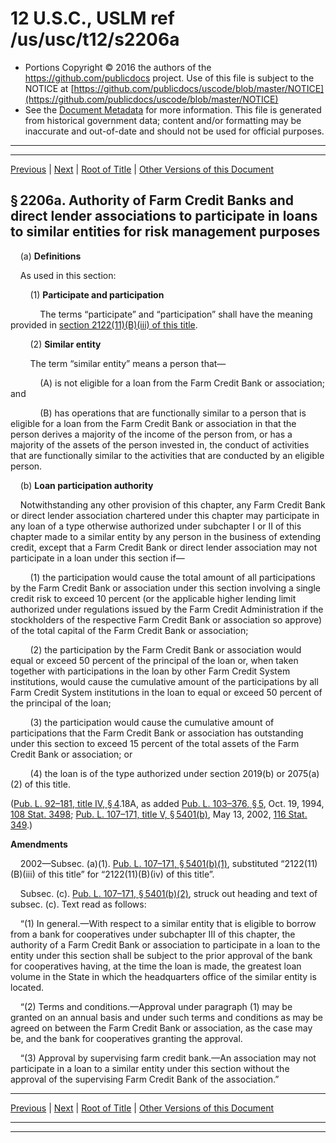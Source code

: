 ---
---

# 12 U.S.C., USLM ref /us/usc/t12/s2206a

* Portions Copyright © 2016 the authors of the https://github.com/publicdocs project.
  Use of this file is subject to the NOTICE at [https://github.com/publicdocs/uscode/blob/master/NOTICE](https://github.com/publicdocs/uscode/blob/master/NOTICE)
* See the [Document Metadata](././../../../../../..//README.md) for more information.
  This file is generated from historical government data; content and/or formatting may be inaccurate and out-of-date and should not be used for official purposes.

----------
----------

[Previous](./../../../../../..//us/usc/t12/ch23/schIV/ptD/m__us_usc_t12_s2206.md) | [Next](./../../../../../..//us/usc/t12/ch23/schIV/ptD/m__us_usc_t12_s2207.md) | [Root of Title](./../../../../../../) | [Other Versions of this Document](https://publicdocs.github.io/go/links?ns=uslm&ref=%2Fus%2Fusc%2Ft12%2Fs2206a)

## § 2206a. Authority of Farm Credit Banks and direct lender associations to participate in loans to similar entities for risk management purposes

    (a) __Definitions__ 

    As used in this section:

        (1) __Participate and participation__ 

            The terms “participate” and “participation” shall have the meaning provided in [section 2122(11)(B)(iii) of this title][/us/usc/t12/s2122/11/B/iii].

        (2) __Similar entity__ 

        The term “similar entity” means a person that—

            (A) is not eligible for a loan from the Farm Credit Bank or association; and

            (B) has operations that are functionally similar to a person that is eligible for a loan from the Farm Credit Bank or association in that the person derives a majority of the income of the person from, or has a majority of the assets of the person invested in, the conduct of activities that are functionally similar to the activities that are conducted by an eligible person.

    (b) __Loan participation authority__ 

    Notwithstanding any other provision of this chapter, any Farm Credit Bank or direct lender association chartered under this chapter may participate in any loan of a type otherwise authorized under subchapter I or II of this chapter made to a similar entity by any person in the business of extending credit, except that a Farm Credit Bank or direct lender association may not participate in a loan under this section if—

        (1) the participation would cause the total amount of all participations by the Farm Credit Bank or association under this section involving a single credit risk to exceed 10 percent (or the applicable higher lending limit authorized under regulations issued by the Farm Credit Administration if the stockholders of the respective Farm Credit Bank or association so approve) of the total capital of the Farm Credit Bank or association;

        (2) the participation by the Farm Credit Bank or association would equal or exceed 50 percent of the principal of the loan or, when taken together with participations in the loan by other Farm Credit System institutions, would cause the cumulative amount of the participations by all Farm Credit System institutions in the loan to equal or exceed 50 percent of the principal of the loan;

        (3) the participation would cause the cumulative amount of participations that the Farm Credit Bank or association has outstanding under this section to exceed 15 percent of the total assets of the Farm Credit Bank or association; or

        (4) the loan is of the type authorized under section 2019(b) or 2075(a)(2) of this title.

([Pub. L. 92–181, title IV, § 4][/us/pl/92/181/s4].18A, as added [Pub. L. 103–376, § 5][/us/pl/103/376/s5], Oct. 19, 1994, [108 Stat. 3498][/us/stat/108/3498]; [Pub. L. 107–171, title V, § 5401(b)][/us/pl/107/171/s5401/b], May 13, 2002, [116 Stat. 349][/us/stat/116/349].)

 __Amendments__ 

    2002—Subsec. (a)(1). [Pub. L. 107–171, § 5401(b)(1)][/us/pl/107/171/s5401/b/1], substituted “2122(11)(B)(iii) of this title” for “2122(11)(B)(iv) of this title”.

    Subsec. (c). [Pub. L. 107–171, § 5401(b)(2)][/us/pl/107/171/s5401/b/2], struck out heading and text of subsec. (c). Text read as follows:

    “(1) In general.—With respect to a similar entity that is eligible to borrow from a bank for cooperatives under subchapter III of this chapter, the authority of a Farm Credit Bank or association to participate in a loan to the entity under this section shall be subject to the prior approval of the bank for cooperatives having, at the time the loan is made, the greatest loan volume in the State in which the headquarters office of the similar entity is located.

    “(2) Terms and conditions.—Approval under paragraph (1) may be granted on an annual basis and under such terms and conditions as may be agreed on between the Farm Credit Bank or association, as the case may be, and the bank for cooperatives granting the approval.

    “(3) Approval by supervising farm credit bank.—An association may not participate in a loan to a similar entity under this section without the approval of the supervising Farm Credit Bank of the association.”

----------

[Previous](./../../../../../..//us/usc/t12/ch23/schIV/ptD/m__us_usc_t12_s2206.md) | [Next](./../../../../../..//us/usc/t12/ch23/schIV/ptD/m__us_usc_t12_s2207.md) | [Root of Title](./../../../../../../) | [Other Versions of this Document](https://publicdocs.github.io/go/links?ns=uslm&ref=%2Fus%2Fusc%2Ft12%2Fs2206a)

----------
----------

[/us/usc/t12/s2122/11/B/iii]: https://publicdocs.github.io/go/links?ns=uslm&ref=%2Fus%2Fusc%2Ft12%2Fs2122%2F11%2FB%2Fiii
[/us/pl/92/181/s4]: https://publicdocs.github.io/go/links?ns=uslm&ref=%2Fus%2Fpl%2F92%2F181%2Fs4
[/us/pl/103/376/s5]: https://publicdocs.github.io/go/links?ns=uslm&ref=%2Fus%2Fpl%2F103%2F376%2Fs5
[/us/stat/108/3498]: https://publicdocs.github.io/go/links?ns=uslm&ref=%2Fus%2Fstat%2F108%2F3498
[/us/pl/107/171/s5401/b]: https://publicdocs.github.io/go/links?ns=uslm&ref=%2Fus%2Fpl%2F107%2F171%2Fs5401%2Fb
[/us/stat/116/349]: https://publicdocs.github.io/go/links?ns=uslm&ref=%2Fus%2Fstat%2F116%2F349
[/us/pl/107/171/s5401/b/1]: https://publicdocs.github.io/go/links?ns=uslm&ref=%2Fus%2Fpl%2F107%2F171%2Fs5401%2Fb%2F1
[/us/pl/107/171/s5401/b/2]: https://publicdocs.github.io/go/links?ns=uslm&ref=%2Fus%2Fpl%2F107%2F171%2Fs5401%2Fb%2F2


